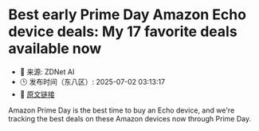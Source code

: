 # Best early Prime Day Amazon Echo device deals: My 17 favorite deals available now
- 📅 来源: ZDNet AI
- 🕒 发布时间（东八区）: 2025-07-02 03:13:17
- 🔗 [原文链接](https://www.zdnet.com/article/best-prime-day-amazon-echo-deals-2025/)

Amazon Prime Day is the best time to buy an Echo device, and we're tracking the best deals on these Amazon devices now through Prime Day.